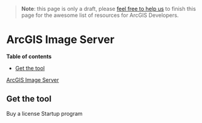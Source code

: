 > **Note**: this page is only a draft, please [feel free to help us](https://github.com/hhkaos/awesome-arcgis#contributions) to finish this page for the awesome list of resources for ArcGIS Developers.

# ArcGIS Image Server
<!-- START doctoc generated TOC please keep comment here to allow auto update -->
<!-- DON'T EDIT THIS SECTION, INSTEAD RE-RUN doctoc TO UPDATE -->
**Table of contents**

- [Get the tool](#get-the-tool)

<!-- END doctoc generated TOC please keep comment here to allow auto update -->

[ArcGIS Image Server](http://www.esri.com/arcgis/products/image-server)

## Get the tool

Buy a license
Startup program
